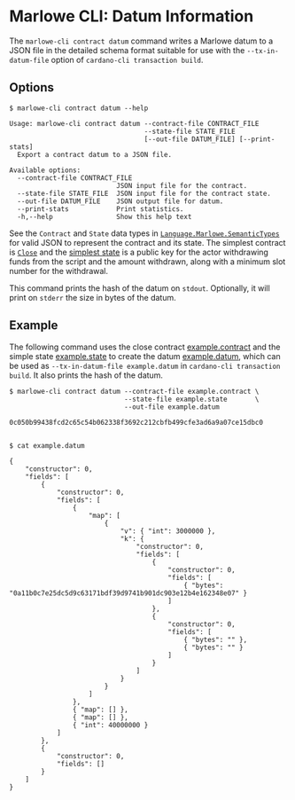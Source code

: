 # Marlowe CLI: Datum Information

The `marlowe-cli contract datum` command writes a Marlowe datum to a JSON file in the detailed schema format suitable for use with the `--tx-in-datum-file` option of `cardano-cli transaction build`.


## Options

    $ marlowe-cli contract datum --help
    
    Usage: marlowe-cli contract datum --contract-file CONTRACT_FILE
                                      --state-file STATE_FILE 
                                      [--out-file DATUM_FILE] [--print-stats]
      Export a contract datum to a JSON file.
    
    Available options:
      --contract-file CONTRACT_FILE
                               JSON input file for the contract.
      --state-file STATE_FILE  JSON input file for the contract state.
      --out-file DATUM_FILE    JSON output file for datum.
      --print-stats            Print statistics.
      -h,--help                Show this help text

See the `Contract` and `State` data types in [`Language.Marlowe.SemanticTypes`](../src/Language/Marlowe/Semantics/Types.hs) for valid JSON to represent the contract and its state. The simplest contract is [`Close`](example.contract) and the [simplest state](example.state) is a public key for the actor withdrawing funds from the script and the amount withdrawn, along with a minimum slot number for the withdrawal.

This command prints the hash of the datum on `stdout`. Optionally, it will print on `stderr` the size in bytes of the datum.


## Example

The following command uses the close contract [example.contract](example.contract) and the simple state [example.state](example.state) to create the datum [example.datum](example.datum), which can be used as `--tx-in-datum-file example.datum` in `cardano-cli transaction build`. It also prints the hash of the datum.

    $ marlowe-cli contract datum --contract-file example.contract \
                                 --state-file example.state       \
                                 --out-file example.datum
    
    0c050b99438fcd2c65c54b062338f3692c212cbfb499cfe3ad6a9a07ce15dbc0
    
    
    $ cat example.datum
    
    {
        "constructor": 0,
        "fields": [
            {
                "constructor": 0,
                "fields": [
                    {
                        "map": [
                            {
                                "v": { "int": 3000000 },
                                "k": {
                                    "constructor": 0,
                                    "fields": [
                                        {
                                            "constructor": 0,
                                            "fields": [
                                                { "bytes": "0a11b0c7e25dc5d9c63171bdf39d9741b901dc903e12b4e162348e07" }
                                            ]
                                        },
                                        {
                                            "constructor": 0,
                                            "fields": [
                                                { "bytes": "" },
                                                { "bytes": "" }
                                            ]
                                        }
                                    ]
                                }
                            }
                        ]
                    },
                    { "map": [] },
                    { "map": [] },
                    { "int": 40000000 }
                ]
            },
            {
                "constructor": 0,
                "fields": []
            }
        ]
    }
